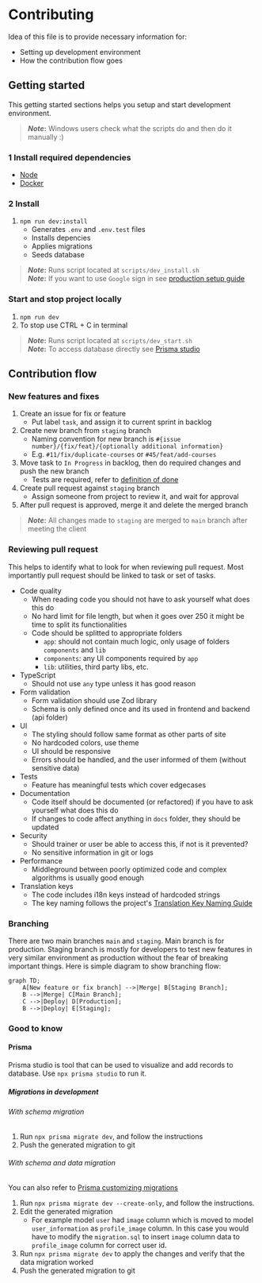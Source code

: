 # Contributing

Idea of this file is to provide necessary information for:

- Setting up development environment
- How the contribution flow goes

## Getting started

This getting started sections helps you setup and start development environment.

> **_Note_:** Windows users check what the scripts do and then do it manually :)

### 1 Install required dependencies

- [Node](https://nodejs.org/en/download)
- [Docker](https://docs.docker.com/engine/install/)

### 2 Install

1. `npm run dev:install`
   - Generates `.env` and `.env.test` files
   - Installs depencies
   - Applies migrations
   - Seeds database

> **_Note_:** Runs script located at `scripts/dev_install.sh`  
> **_Note_:** If you want to use `Google` sign in see [production setup guide](./production-setup-guide.md)

### Start and stop project locally

1. `npm run dev`
2. To stop use CTRL + C in terminal

> **_Note_:** Runs script located at `scripts/dev_start.sh`  
> **_Note_:** To access database directly see [Prisma studio](#prisma)

## Contribution flow

### New features and fixes

1. Create an issue for fix or feature
   - Put label `task`, and assign it to current sprint in backlog
2. Create new branch from `staging` branch
   - Naming convention for new branch is `#{issue number}/{fix/feat}/{optionally additional information}`
   - E.g. `#11/fix/duplicate-courses` or `#45/feat/add-courses`
3. Move task to `In Progress` in backlog, then do required changes and push the new branch
   - Tests are required, refer to [definition of done](./definition-of-done.md)
4. Create pull request against `staging` branch
   - Assign someone from project to review it, and wait for approval
5. After pull request is approved, merge it and delete the merged branch

> **_Note_:** All changes made to `staging` are merged to `main` branch after meeting the client

### Reviewing pull request

This helps to identify what to look for when reviewing pull request.
Most importantly pull request should be linked to task or set of tasks.

- Code quality
  - When reading code you should not have to ask yourself what does this do
  - No hard limit for file length, but when it goes over 250 it might be time to split its functionalities
  - Code should be splitted to appropriate folders
    - `app`: should not contain much logic, only usage of folders `components` and `lib`
    - `components`: any UI components required by `app`
    - `lib`: utilities, third party libs, etc.
- TypeScript
  - Should not use `any` type unless it has good reason
- Form validation
  - Form validation should use Zod library
  - Schema is only defined once and its used in frontend and backend (api folder)
- UI
  - The styling should follow same format as other parts of site
  - No hardcoded colors, use theme
  - UI should be responsive
  - Errors should be handled, and the user informed of them (without sensitive data)
- Tests
  - Feature has meaningful tests which cover edgecases
- Documentation
  - Code itself should be documented (or refactored) if you have to ask yourself what does this do
  - If changes to code affect anything in `docs` folder, they should be updated
- Security
  - Should trainer or user be able to access this, if not is it prevented?
  - No sensitive information in git or logs
- Performance
  - Middleground between poorly optimized code and complex algorithms is usually good enough
- Translation keys
  - The code includes i18n keys instead of hardcoded strings
  - The key naming follows the project's [Translation Key Naming Guide](./naming-translation-keys.md)

### Branching

There are two main branches `main` and `staging`. Main branch is for production. Staging branch
is mostly for developers to test new features in very similar environment as production without the
fear of breaking important things. Here is simple diagram to show branching flow:

```mermaid
graph TD;
    A[New feature or fix branch] -->|Merge| B[Staging Branch];
    B -->|Merge| C[Main Branch];
    C -->|Deploy| D[Production];
    B -->|Deploy| E[Staging];
```

### Good to know

#### Prisma

Prisma studio is tool that can be used to visualize and add records to database. Use `npx prisma studio` to run it.

##### Migrations in development

###### With schema migration

1. Run `npx prisma migrate dev`, and follow the instructions
2. Push the generated migration to git

###### With schema and data migration

You can also refer to [Prisma customizing migrations](https://www.prisma.io/docs/guides/migrate/developing-with-prisma-migrate/customizing-migrations)

1. Run `npx prisma migrate dev --create-only`, and follow the instructions.
2. Edit the generated migration
   - For example model `user` had `image` column which is moved to model `user_information` as `profile_image` column. In this case you would have to modify the `migration.sql` to insert `image` column data to `profile_image` column for correct user id.
3. Run `npx prisma migrate dev` to apply the changes and verify that the data migration worked
4. Push the generated migration to git
